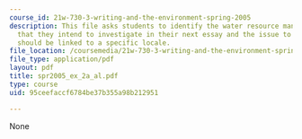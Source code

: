 ```yaml
---
course_id: 21w-730-3-writing-and-the-environment-spring-2005
description: This file asks students to identify the water resource management issue
  that they intend to investigate in their next essay and the issue to be investigated
  should be linked to a specific locale.
file_location: /coursemedia/21w-730-3-writing-and-the-environment-spring-2005/95ceefaccf6784be37b355a98b212951_spr2005_ex_2a_al.pdf
file_type: application/pdf
layout: pdf
title: spr2005_ex_2a_al.pdf
type: course
uid: 95ceefaccf6784be37b355a98b212951

---
```

None